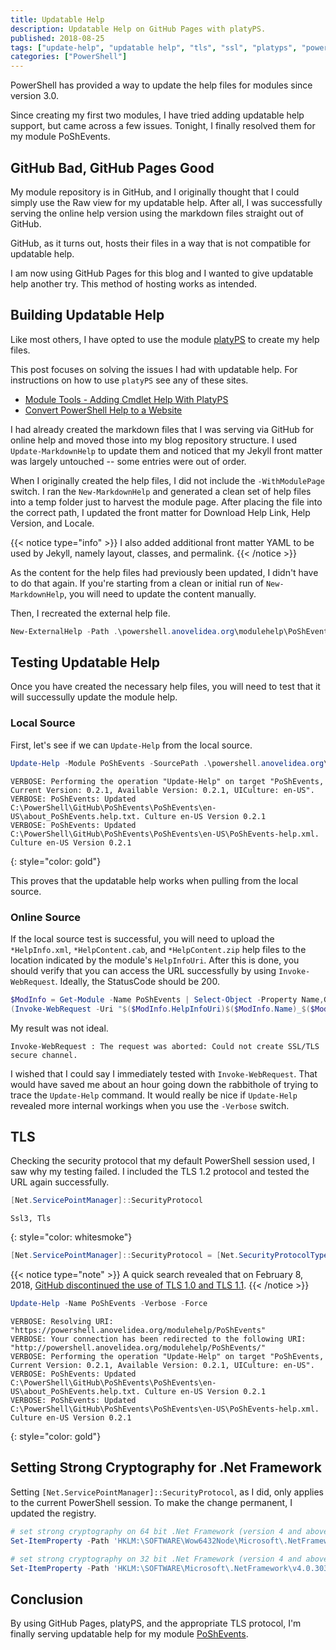 ```yaml
---
title: Updatable Help
description: Updatable Help on GitHub Pages with platyPS.
published: 2018-08-25
tags: ["update-help", "updatable help", "tls", "ssl", "platyps", "powershell"]
categories: ["PowerShell"]
---
```


PowerShell has provided a way to update the help files for modules since version 3.0.

Since creating my first two modules, I have tried adding updatable help support, but came across a few issues. Tonight,
I finally resolved them for my module PoShEvents.

## GitHub Bad, GitHub Pages Good

My module repository is in GitHub, and I originally thought that I could simply use the Raw view for my updatable help.
After all, I was successfully serving the online help version using the markdown files straight out of GitHub.

GitHub, as it turns out, hosts their files in a way that is not compatible for updatable help.

I am now using GitHub Pages for this blog and I wanted to give updatable help another try. This method of hosting works
as intended.

## Building Updatable Help

Like most others, I have opted to use the module [platyPS](https://github.com/PowerShell/platyPS) to
create my help files.

This post focuses on solving the issues I had with updatable help. For instructions on how to use `platyPS` see any of
these sites.

* [Module Tools - Adding Cmdlet Help With PlatyPS](https://overpoweredshell.com/Module-Tools-Adding-Cmdlet-Help-With-PlatyPS/)
* [Convert PowerShell Help to a Website](https://ntsystems.it/post/converting-powershell-help-a-website)

I had already created the markdown files that I was serving via GitHub for online help and moved those into my blog
repository structure. I used `Update-MarkdownHelp` to update them and noticed that my Jekyll front matter was largely
untouched -- some entries were out of order.

When I originally created the help files, I did not include the `-WithModulePage` switch. I ran the `New-MarkdownHelp`
and generated a clean set of help files into a temp folder just to harvest the module page. After placing the file into
the correct path, I updated the front matter for Download Help Link, Help Version, and Locale.

{{< notice type="info" >}}
I also added additional front matter YAML to be used by Jekyll, namely layout, classes, and permalink.
{{< /notice >}}

As the content for the help files had previously been updated, I didn't have to do that again. If you're starting from a
clean or initial run of `New-MarkdownHelp`, you will need to update the content manually.

Then, I recreated the external help file.

```powershell
New-ExternalHelp -Path .\powershell.anovelidea.org\modulehelp\PoShEvents -OutputPath .\PoShEvents\PoShEvents\en-US\ -Force
```

## Testing Updatable Help

Once you have created the necessary help files, you will need to test that it will successully update the module help.

### Local Source

First, let's see if we can `Update-Help` from the local source.

```powershell
Update-Help -Module PoShEvents -SourcePath .\powershell.anovelidea.org\modulehelp\PoShEvents\ -Force -Verbose
```

```console
VERBOSE: Performing the operation "Update-Help" on target "PoShEvents, Current Version: 0.2.1, Available Version: 0.2.1, UICulture: en-US".
VERBOSE: PoShEvents: Updated C:\PowerShell\GitHub\PoShEvents\PoShEvents\en-US\about_PoShEvents.help.txt. Culture en-US Version 0.2.1
VERBOSE: PoShEvents: Updated C:\PowerShell\GitHub\PoShEvents\PoShEvents\en-US\PoShEvents-help.xml. Culture en-US Version 0.2.1
```
{: style="color: gold"}

This proves that the updatable help works when pulling from the local source.

### Online Source

If the local source test is successful, you will need to upload the `*HelpInfo.xml`, `*HelpContent.cab`, and
`*HelpContent.zip` help files to the location indicated by the module's `HelpInfoUri`. After this is done, you should
verify that you can access the URL successfully by using `Invoke-WebRequest`. Ideally, the StatusCode should be 200.

```powershell
$ModInfo = Get-Module -Name PoShEvents | Select-Object -Property Name,Guid,HelpInfoURI
(Invoke-WebRequest -Uri "$($ModInfo.HelpInfoUri)$($ModInfo.Name)_$($ModInfo.Guid)_HelpInfo.xml").StatusCode
```

My result was not ideal.

```console
Invoke-WebRequest : The request was aborted: Could not create SSL/TLS secure channel.
```

I wished that I could say I immediately tested with `Invoke-WebRequest`. That would have saved me about an hour going
down the rabbithole of trying to trace the `Update-Help` command. It would really be nice if `Update-Help` revealed more
internal workings when you use the `-Verbose` switch.

## TLS

Checking the security protocol that my default PowerShell session used, I saw why my testing failed. I included the
TLS 1.2 protocol and tested the URL again successfully.

```csharp
[Net.ServicePointManager]::SecurityProtocol
```

```console
Ssl3, Tls
```
{: style="color: whitesmoke"}

```csharp
[Net.ServicePointManager]::SecurityProtocol = [Net.SecurityProtocolType]::Tls,[Net.SecurityProtocolType]::Tls11,[Net.SecurityProtocolType]::Tls12
```

{{< notice type="note" >}}
A quick search revealed that on February 8, 2018, [GitHub discontinued the use of TLS 1.0 and TLS 1.1](https://githubengineering.com/crypto-removal-notice/).
{{< /notice >}}

```powershell
Update-Help -Name PoShEvents -Verbose -Force
```

```console
VERBOSE: Resolving URI: "https://powershell.anovelidea.org/modulehelp/PoShEvents"
VERBOSE: Your connection has been redirected to the following URI: "http://powershell.anovelidea.org/modulehelp/PoShEvents/"
VERBOSE: Performing the operation "Update-Help" on target "PoShEvents, Current Version: 0.2.1, Available Version: 0.2.1, UICulture: en-US".
VERBOSE: PoShEvents: Updated C:\PowerShell\GitHub\PoShEvents\PoShEvents\en-US\about_PoShEvents.help.txt. Culture en-US Version 0.2.1
VERBOSE: PoShEvents: Updated C:\PowerShell\GitHub\PoShEvents\PoShEvents\en-US\PoShEvents-help.xml. Culture en-US Version 0.2.1
```
{: style="color: gold"}

## Setting Strong Cryptography for .Net Framework

Setting `[Net.ServicePointManager]::SecurityProtocol`, as I did, only applies to the current PowerShell session. To make
the change permanent, I updated the registry.

```powershell
# set strong cryptography on 64 bit .Net Framework (version 4 and above)
Set-ItemProperty -Path 'HKLM:\SOFTWARE\Wow6432Node\Microsoft\.NetFramework\v4.0.30319' -Name 'SchUseStrongCrypto' -Value '1' -Type DWord

# set strong cryptography on 32 bit .Net Framework (version 4 and above)
Set-ItemProperty -Path 'HKLM:\SOFTWARE\Microsoft\.NetFramework\v4.0.30319' -Name 'SchUseStrongCrypto' -Value '1' -Type DWord
```

## Conclusion

By using GitHub Pages, platyPS, and the appropriate TLS protocol, I'm finally serving updatable help for my module
[PoShEvents](https://github.com/thedavecarroll/PoShEvents).